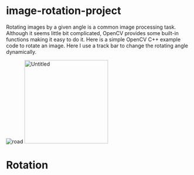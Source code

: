 # image-rotation-project
  Rotating images by a given angle is a common image processing task. Although it seems little bit complicated, OpenCV provides some built-in functions making it easy to do it. Here is a simple OpenCV C++ example code to rotate an image. Here I use a track bar to change the rotating angle dynamically.
  
  ![road](https://user-images.githubusercontent.com/66546368/104435314-3ebc4e80-55b2-11eb-8f89-f2dada6e1569.jpg)          <img width="228" alt="Untitled" src="https://user-images.githubusercontent.com/66546368/104437489-d327b080-55b4-11eb-91f3-db4acba6397a.png">

# Rotation
  
